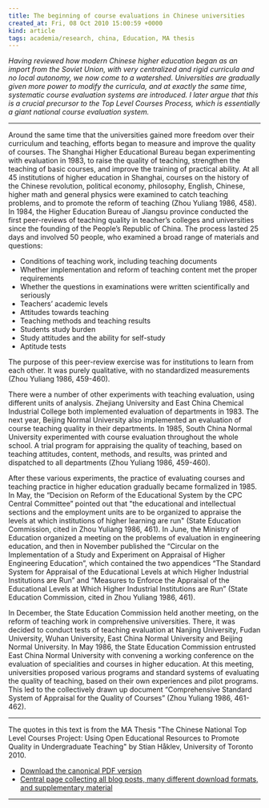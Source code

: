 ```yaml
---
title: The beginning of course evaluations in Chinese universities
created_at: Fri, 08 Oct 2010 15:00:59 +0000
kind: article
tags: academia/research, china, Education, MA thesis
---
```


*Having reviewed how modern Chinese higher education began as an import
from the Soviet Union, with very centralized and rigid curricula and no
local autonomy, we now come to a watershed. Universities are gradually
given more power to modify the curricula, and at exactly the same time,
systematic course evaluation systems are introduced. I later argue that
this is a crucial precursor to the Top Level Courses Process, which is
essentially a giant national course evaluation system.*

* * * * *

Around the same time that the universities gained more freedom over
their curriculum and teaching, efforts began to measure and improve the
quality of courses. The Shanghai Higher Educational Bureau began
experimenting with evaluation in 1983, to raise the quality of teaching,
strengthen the teaching of basic courses, and improve the training of
practical ability. At all 45 institutions of higher education in
Shanghai, courses on the history of the Chinese revolution, political
economy, philosophy, English, Chinese, higher math and general physics
were examined to catch teaching problems, and to promote the reform of
teaching (Zhou Yuliang 1986, 458). In 1984, the Higher Education Bureau
of Jiangsu province conducted the first peer-reviews of teaching quality
in teacher’s colleges and universities since the founding of the
People’s Republic of China. The process lasted 25 days and involved 50
people, who examined a broad range of materials and questions:

-   Conditions of teaching work, including teaching documents
-   Whether implementation and reform of teaching content met the proper
  requirements
-   Whether the questions in examinations were written scientifically
  and seriously
-   Teachers’ academic levels
-   Attitudes towards teaching
-   Teaching methods and teaching results
-   Students study burden
-   Study attitudes and the ability for self-study
-   Aptitude tests

The purpose of this peer-review exercise was for institutions to learn
from each other. It was purely qualitative, with no standardized
measurements (Zhou Yuliang 1986, 459-460).

There were a number of other experiments with teaching evaluation, using
different units of analysis. Zhejiang University and East China Chemical
Industrial College both implemented evaluation of departments in 1983.
The next year, Beijing Normal University also implemented an evaluation
of course teaching quality in their departments. In 1985, South China
Normal University experimented with course evaluation throughout the
whole school. A trial program for appraising the quality of teaching,
based on teaching attitudes, content, methods, and results, was printed
and dispatched to all departments (Zhou Yuliang 1986, 459-460).

After these various experiments, the practice of evaluating courses and
teaching practice in higher education gradually became formalized in
1985. In May, the “Decision on Reform of the Educational System by the
CPC Central Committee” pointed out that "the educational and
intellectual sections and the employment units are to be organized to
appraise the levels at which institutions of higher learning are run"
(State Education Commission, cited in Zhou Yuliang 1986, 461). In June,
the Ministry of Education organized a meeting on the problems of
evaluation in engineering education, and then in November published the
“Circular on the Implementation of a Study and Experiment on Appraisal
of Higher Engineering Education”, which contained the two appendices
“The Standard System for Appraisal of the Educational Levels at which
Higher Industrial Institutions are Run” and “Measures to Enforce the
Appraisal of the Educational Levels at Which Higher Industrial
Institutions are Run” (State Education Commission, cited in Zhou Yuliang
1986, 461).

In December, the State Education Commission held another meeting, on the
reform of teaching work in comprehensive universities. There, it was
decided to conduct tests of teaching evaluation at Nanjing University,
Fudan University, Wuhan University, East China Normal University and
Beijing Normal University. In May 1986, the State Education Commission
entrusted East China Normal University with convening a working
conference on the evaluation of specialities and courses in higher
education. At this meeting, universities proposed various programs and
standard systems of evaluating the quality of teaching, based on their
own experiences and pilot programs. This led to the collectively drawn
up document “Comprehensive Standard System of Appraisal for the Quality
of Courses” (Zhou Yuliang 1986, 461-462).

* * * * *

The quotes in this text is from the MA Thesis "The Chinese National Top
Level Courses Project: Using Open Educational Resources to Promote
Quality in Undergraduate Teaching" by Stian Håklev, University of
Toronto 2010.

-   [Download the canonical PDF
  version](http://reganmian.net/top-level-courses/Haklev_Stian_201009_MA_thesis.pdf)
-   [Central page collecting all blog posts, many different download
  formats, and supplementary
  material](http://reganmian.net/top-level-courses)

* * * * *
